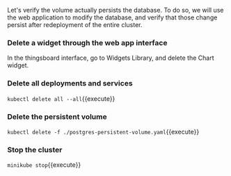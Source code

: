 Let's verify the volume actually persists the database.
To do so, we will use the web application to modify the database, and verify that those change persist after redeployment of the entire cluster.

### Delete a widget through the web app interface

In the thingsboard interface, go to Widgets Library, and delete the Chart widget.

### Delete all deployments and services

`kubectl delete all --all`{{execute}}

### Delete the persistent volume

`kubectl delete -f ./postgres-persistent-volume.yaml`{{execute}}

### Stop the cluster

`minikube stop`{{execute}}
